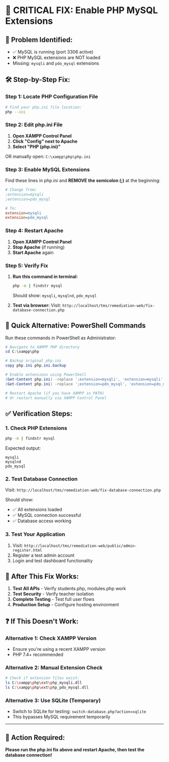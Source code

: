 # 🔧 **CRITICAL FIX: Enable PHP MySQL Extensions**

## 🚨 **Problem Identified:**
- ✅ MySQL is running (port 3306 active)
- ❌ PHP MySQL extensions are NOT loaded
- Missing: `mysqli` and `pdo_mysql` extensions

## 🛠️ **Step-by-Step Fix:**

### **Step 1: Locate PHP Configuration File**
```bash
# Find your php.ini file location:
php --ini
```

### **Step 2: Edit php.ini File**
1. **Open XAMPP Control Panel**
2. **Click "Config" next to Apache**
3. **Select "PHP (php.ini)"**

OR manually open: `C:\xampp\php\php.ini`

### **Step 3: Enable MySQL Extensions**
Find these lines in php.ini and **REMOVE the semicolon (;)** at the beginning:

```ini
# Change from:
;extension=mysqli
;extension=pdo_mysql

# To:
extension=mysqli
extension=pdo_mysql
```

### **Step 4: Restart Apache**
1. **Open XAMPP Control Panel**
2. **Stop Apache** (if running)
3. **Start Apache** again

### **Step 5: Verify Fix**
1. **Run this command in terminal:**
   ```bash
   php -m | findstr mysql
   ```
   Should show: `mysqli`, `mysqlnd`, `pdo_mysql`

2. **Test via browser:**
   Visit: `http://localhost/tms/remediation-web/fix-database-connection.php`

## 🚀 **Quick Alternative: PowerShell Commands**

Run these commands in PowerShell as Administrator:

```powershell
# Navigate to XAMPP PHP directory
cd C:\xampp\php

# Backup original php.ini
copy php.ini php.ini.backup

# Enable extensions using PowerShell
(Get-Content php.ini) -replace ';extension=mysqli', 'extension=mysqli' | Set-Content php.ini
(Get-Content php.ini) -replace ';extension=pdo_mysql', 'extension=pdo_mysql' | Set-Content php.ini

# Restart Apache (if you have XAMPP in PATH)
# Or restart manually via XAMPP Control Panel
```

## ✅ **Verification Steps:**

### **1. Check PHP Extensions**
```bash
php -m | findstr mysql
```
Expected output:
```
mysqli
mysqlnd  
pdo_mysql
```

### **2. Test Database Connection**
Visit: `http://localhost/tms/remediation-web/fix-database-connection.php`

Should show:
- ✅ All extensions loaded
- ✅ MySQL connection successful
- ✅ Database access working

### **3. Test Your Application**
1. Visit: `http://localhost/tms/remediation-web/public/admin-register.html`
2. Register a test admin account
3. Login and test dashboard functionality

## 🎯 **After This Fix Works:**

1. **Test All APIs** - Verify students.php, modules.php work
2. **Test Security** - Verify teacher isolation
3. **Complete Testing** - Test full user flows  
4. **Production Setup** - Configure hosting environment

## ❓ **If This Doesn't Work:**

### **Alternative 1: Check XAMPP Version**
- Ensure you're using a recent XAMPP version
- PHP 7.4+ recommended

### **Alternative 2: Manual Extension Check**
```bash
# Check if extension files exist:
ls C:\xampp\php\ext\php_mysqli.dll
ls C:\xampp\php\ext\php_pdo_mysql.dll
```

### **Alternative 3: Use SQLite (Temporary)**
- Switch to SQLite for testing: `switch-database.php?action=sqlite`
- This bypasses MySQL requirement temporarily

---

## 🚨 **Action Required:**
**Please run the php.ini fix above and restart Apache, then test the database connection!**
